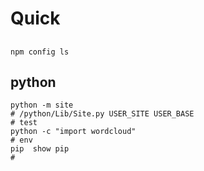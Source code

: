 # Quick

## 

```shell
npm config ls
```

## python

```shell
python -m site
# /python/Lib/Site.py USER_SITE USER_BASE
# test 
python -c "import wordcloud"
# env
pip  show pip
#
```
